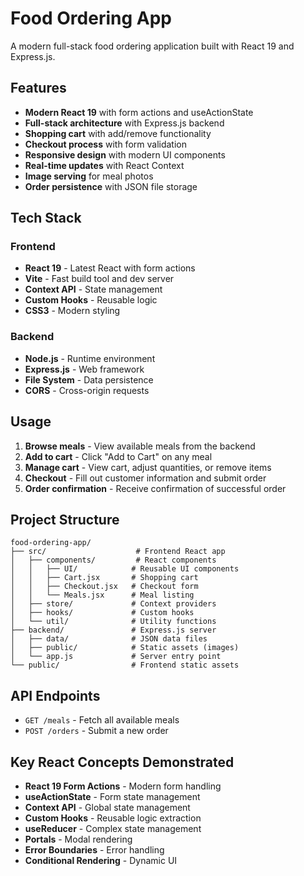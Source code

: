# Food Ordering App

A modern full-stack food ordering application built with React 19 and Express.js.

## Features

- **Modern React 19** with form actions and useActionState
- **Full-stack architecture** with Express.js backend
- **Shopping cart** with add/remove functionality
- **Checkout process** with form validation
- **Responsive design** with modern UI components
- **Real-time updates** with React Context
- **Image serving** for meal photos
- **Order persistence** with JSON file storage

## Tech Stack

### Frontend

- **React 19** - Latest React with form actions
- **Vite** - Fast build tool and dev server
- **Context API** - State management
- **Custom Hooks** - Reusable logic
- **CSS3** - Modern styling

### Backend

- **Node.js** - Runtime environment
- **Express.js** - Web framework
- **File System** - Data persistence
- **CORS** - Cross-origin requests

## Usage

1. **Browse meals** - View available meals from the backend
2. **Add to cart** - Click "Add to Cart" on any meal
3. **Manage cart** - View cart, adjust quantities, or remove items
4. **Checkout** - Fill out customer information and submit order
5. **Order confirmation** - Receive confirmation of successful order

## Project Structure

```
food-ordering-app/
├── src/                    # Frontend React app
│   ├── components/         # React components
│   │   ├── UI/            # Reusable UI components
│   │   ├── Cart.jsx       # Shopping cart
│   │   ├── Checkout.jsx   # Checkout form
│   │   └── Meals.jsx      # Meal listing
│   ├── store/             # Context providers
│   ├── hooks/             # Custom hooks
│   └── util/              # Utility functions
├── backend/               # Express.js server
│   ├── data/              # JSON data files
│   ├── public/            # Static assets (images)
│   └── app.js             # Server entry point
└── public/                # Frontend static assets
```

## API Endpoints

- `GET /meals` - Fetch all available meals
- `POST /orders` - Submit a new order

## Key React Concepts Demonstrated

- **React 19 Form Actions** - Modern form handling
- **useActionState** - Form state management
- **Context API** - Global state management
- **Custom Hooks** - Reusable logic extraction
- **useReducer** - Complex state management
- **Portals** - Modal rendering
- **Error Boundaries** - Error handling
- **Conditional Rendering** - Dynamic UI
